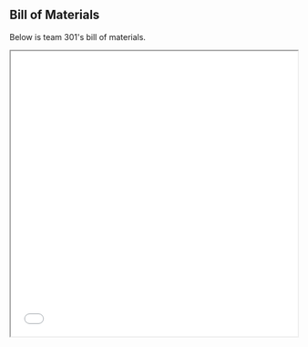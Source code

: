 **Bill of Materials**
-
Below is team 301's bill of materials.

<iframe src="vertopal_53e86d8e1b304e0fba1b8ab00a47e725/media/team301BOM.pdf" width="100%" height="500px"></iframe>
